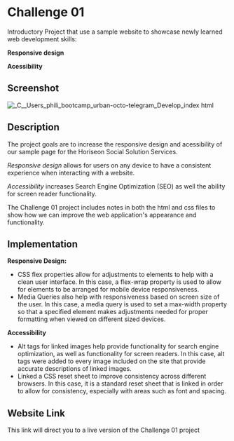# Challenge 01
Introductory Project that use a sample website to showcase newly learned web development skills:

**Responsive design** 

**Acessibility**

## Screenshot
![_C__Users_phili_bootcamp_urban-octo-telegram_Develop_index html](https://user-images.githubusercontent.com/122698773/215564714-65026e46-3165-4fbf-aa12-9bf27828344f.png)


## Description
The project goals are to increase the responsive design and acessibility of our sample page for the Horiseon Social Solution Services.

*Responsive design* allows for users on any device to have a consistent experience when interacting with a website.

*Accessibility* increases Search Engine Optimization (SEO) as well the ability for screen reader functionality.

The Challenge 01 project includes notes in both the html and css files to show how we can improve the 
web application's appearance and functionality. 


## Implementation
**Responsive Design:**
  - CSS flex properties allow for adjustments to elements to help with a clean user interface.
    In this case, a flex-wrap property is used to allow for elements to be arranged for mobile device responsiveness.
  - Media Queries also help with responsiveness based on screen size of the user.
    In this case, a media query is used to set a max-width property so that a specified element makes adjustments needed for proper formatting when viewed on different sized devices.
    
**Accessibility**
  - Alt tags for linked images help provide functionality for search engine optimization, as well as functionality for screen readers. In this case, alt tags were added    to every image included on the site that provide accurate descriptions of linked images.
  - Linked a CSS reset sheet to improve consistency across different browsers. In this case, it is a standard reset sheet that is linked in order to allow for consistency, especially with areas such as font and spacing.
  
## Website Link
This link will direct you to a live version of the Challenge 01 project
